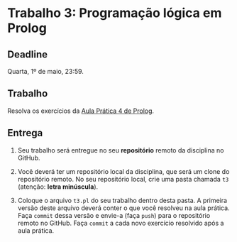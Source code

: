 # Trabalho 3: Programação lógica em Prolog

## Deadline

Quarta, 1º de maio, 23:59.

## Trabalho

Resolva os exercícios da [Aula Prática 4 de Prolog](../../praticas/logico/prolog4).

## Entrega

 1. Seu trabalho será entregue no seu **repositório** remoto da disciplina no GitHub. 

 2. Você deverá ter um repositório local da disciplina, que será um clone do repositório remoto. No seu repositório local, crie uma pasta chamada `t3` (atenção: **letra minúscula**).

 3. Coloque o arquivo `t3.pl` do seu trabalho dentro desta pasta. A primeira versão deste arquivo deverá conter o que você resolveu na aula prática. Faça `commit` dessa versão e envie-a (faça `push`) para o repositório remoto no GitHub. Faça `commit` a cada novo exercício resolvido após a aula prática.
